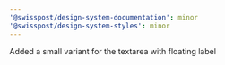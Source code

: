 ```yaml
---
'@swisspost/design-system-documentation': minor
'@swisspost/design-system-styles': minor
---
```


Added a small variant for the textarea with floating label
